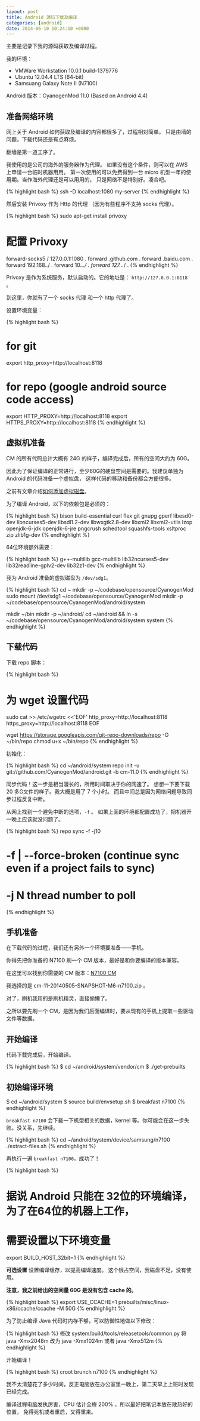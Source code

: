 ```yaml
---
layout: post
title: Android 源码下载及编译
categories: [android]
date: 2014-06-10 10:24:10 +0800
---
```


主要是记录下我的源码获取及编译过程。

我的环境：

* VMWare Workstation 10.0.1 build-1379776
* Ubuntu 12.04.4 LTS (64-bit)
* Samsuang Galaxy Note II (N7100)

Android 版本：CyanogenMod 11.0 (Based on Android 4.4)

<!--more-->

## 准备网络环境

网上关于 Android 如何获取及编译的内容都很多了，过程相对简单。
只是由墙的问题，下载代码还是有点麻烦。

翻墙是第一道工序了。

我使用的是公司的海外的服务器作为代理。
如果没有这个条件，则可以在 AWS 上申请一台临时机器用用。
第一次使用的可以免费得到一台 micro 机型一年的使用期。当作海外代理还是可以用用的，
只是网络不是特别好。凑合吧。

{% highlight bash %}
ssh -D localhost:1080 my-server
{% endhighlight %}

然后安装 Privoxy 作为 Http 的代理 （因为有些程序不支持 socks 代理）。

{% highlight bash %}
sudo apt-get install privoxy

# 配置 Privoxy
forward-socks5   /               127.0.0.1:1080 .
forward                            .github.com     . 
forward                            .baidu.com     . 
forward          192.168.*.*/     .
forward          10.*.*.*/        .
forward          127.*.*.*/       .
{% endhighlight %}

Privoxy 是作为系统服务，默认启动的。它的地址是： `http://127.0.0.1:8118` 。

到这里，你就有了一个 socks 代理 和一个 http 代理了。

设置环境变量：

{% highlight bash %}
# for git
export http_proxy=http://localhost:8118

# for repo (google android source code access)
export HTTP_PROXY=http://localhost:8118
export HTTPS_PROXY=http://localhost:8118
{% endhighlight %}

## 虚拟机准备

CM 的所有代码总计大概有 24G 的样子，编译完成后，所有的空间大约为 60G。

因此为了保证编译的正常进行，至少60G的硬盘空间是需要的。我建议单独为 Android 的代码准备一个虚拟盘，
这样代码的移动和备份都会方便很多。

之前有文章介绍[如何添加虚拟磁盘](http://codingme.com/blog/android/linux/2014/01/10/Add-new-disk-to-VM/)。

为了编译 Android，以下的依赖包是必须的：

{% highlight bash %}
bison build-essential curl flex git gnupg gperf libesd0-dev libncurses5-dev libsdl1.2-dev libwxgtk2.8-dev libxml2 libxml2-utils lzop openjdk-6-jdk openjdk-6-jre pngcrush schedtool squashfs-tools xsltproc zip zlib1g-dev
{% endhighlight %}

64位环境额外需要：

{% highlight bash %}
g++-multilib gcc-multilib lib32ncurses5-dev lib32readline-gplv2-dev lib32z1-dev
{% endhighlight %}

我为 Android 准备的虚拟磁盘为 `/dev/sdg1`。

{% highlight bash %}
cd ~
mkdir -p ~/codebase/opensource/CyanogenMod
sudo mount /dev/sdg1 ~/codebase/opensource/CyanogenMod
mkdir -p ~/codebase/opensource/CyanogenMod/android/system

mkdir ~/bin
mkdir -p ~/android/
cd ~/android && ln -s ~/codebase/opensource/CyanogenMod/android/system system
{% endhighlight %}

## 下载代码

下载 repo 脚本：

{% highlight bash %}
# 为 wget 设置代码
sudo cat >> /etc/wgetrc <<'EOF'
http_proxy=http://localhost:8118
https_proxy=http://localhost:8118
EOF

wget https://storage.googleapis.com/git-repo-downloads/repo -O ~/bin/repo
chmod u+x ~/bin/repo
{% endhighlight %}

初始化：

{% highlight bash %}
cd ~/android/system
repo init -u git://github.com/CyanogenMod/android.git -b cm-11.0
{% endhighlight %}

同步代码！这一步是相当漫长的，所用时间取决于你的网速了。
想想一下要下载 20 多G文件的样子。我大概是用了 7 个小时。
而且中间总是因为网络问题导致同步过程反复中断。

从网上找到一个避免中断的选项，`-f` 。
如果上面的环境都配置成功了，把机器开一晚上应该就没问题了。

{% highlight bash %}
repo sync -f -j10
# -f | --force-broken (continue sync even if a project fails to sync)
# -j N thread number to poll
{% endhighlight %}

## 手机准备

在下载代码的过程，我们还有另外一个环境要准备——手机。

你得先把你准备的 N7100 刷一个 CM 版本，最好是和你要编译的版本兼容。

在这里可以找到你需要的 CM 版本：[N7100 CM](http://download.cyanogenmod.org/?device=n7100)

我选择的是 cm-11-20140505-SNAPSHOT-M6-n7100.zip 。

对了，刷机我用的是刷机精灵，直接偷懒了。

之所以要先刷一个 CM，是因为我们后面编译时，要从现有的手机上提取一些驱动文件等数据。

## 开始编译

代码下载完成后，开始编译。

{% highlight bash %}
$ cd ~/android/system/vendor/cm
$ ./get-prebuilts

## 初始编译环境
$ cd ~/android/system
$ source build/envsetup.sh
$ breakfast n7100
{% endhighlight %}


`breakfast n7100` 会下载一下机型相关的数据，kernel 等。你可能会在这一步失败。没关系，先继续。

{% highlight bash %}
cd ~/android/system/device/samsung/n7100
./extract-files.sh
{% endhighlight %}

再执行一遍 `breakfast n7100`，成功了！


{% highlight bash %}
# 据说 Android 只能在 32位的环境编译，为了在64位的机器上工作，
# 需要设置以下环境变量
export BUILD_HOST_32bit=1
{% endhighlight %}

**可选设置**
设置编译缓存，以提高编译速度。 这个很占空间，我磁盘不足，没有使用。

**注意，我之前给出的空间量 60G 是没有包含 cache 的。**

{% highlight bash %}
export USE_CCACHE=1
prebuilts/misc/linux-x86/ccache/ccache -M 50G
{% endhighlight %}

为了防止编译 Java 代码时内存不够，可以防御性地做以下修改：

{% highlight bash %}
修改 system/build/tools/releasetools/common.py
将 java -Xmx2048m 改为 java -Xmx1024m 或者 java -Xmx512m
{% endhighlight %}


开始编译！

{% highlight bash %}
croot
brunch n7100
{% endhighlight %}

我不太清楚花了多少时间，反正电脑放在办公室里一晚上，第二天早上上班时发现已经完成。

编译过程电脑发执厉害，CPU 估计全程 200% ，所以最好把笔记本放在散热好的位置，
免得死机或者重启，又得重来。